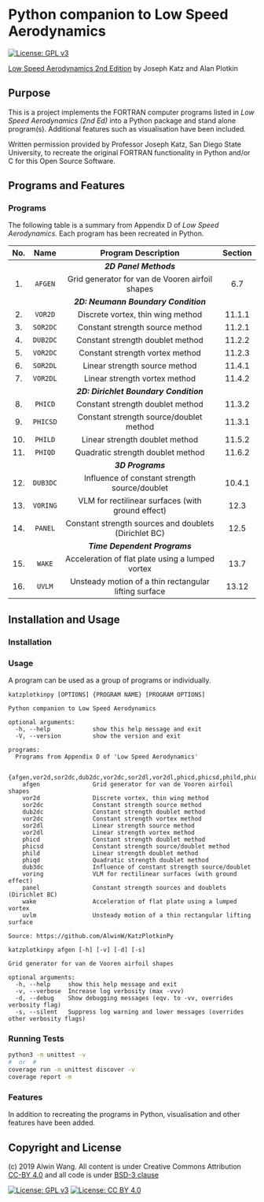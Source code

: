 # Python companion to Low Speed Aerodynamics

[![License: GPL v3](https://img.shields.io/github/tag-pre/AlwinW/KatzPlotkinPy.svg?style=popout-square&label=Release&color=informational)](https://www.gnu.org/licenses/gpl-3.0)

[Low Speed Aerodynamics 2nd Edition](https://www.amazon.com/Low-Speed-Aerodynamics-Second-Cambridge-Aerospace/dp/0521665523) by Joseph Katz and Alan Plotkin

## Purpose

This is a project implements the FORTRAN computer programs listed in *Low Speed Aerodynamics (2nd Ed)* into a Python package and stand alone program(s). Additional features such as visualisation have been included.

Written permission provided by Professor Joseph Katz, San Diego State University, to recreate the original FORTRAN functionality in Python and/or C for this Open Source Software.

## Programs and Features

### Programs

The following table is a summary from Appendix D of *Low Speed Aerodynamics*. Each program has been recreated in Python.

|  No.  |   Name   |                  Program Description                  | Section |
| :---: | :------: | :---------------------------------------------------: | :-----: |
|       |          |                **_2D Panel Methods_**                 |         |
|  1.   | `AFGEN`  |    Grid generator for van de Vooren airfoil shapes    |   6.7   |
|       |          |         **_2D: Neumann Boundary Condition_**          |         |
|  2.   | `VOR2D`  |           Discrete vortex, thin wing method           | 11.1.1  |
|  3.   | `SOR2DC` |            Constant strength source method            | 11.2.1  |
|  4.   | `DUB2DC` |           Constant strength doublet method            | 11.2.2  |
|  5.   | `VOR2DC` |            Constant strength vortex method            | 11.2.3  |
|  6.   | `SOR2DL` |             Linear strength source method             | 11.4.1  |
|  7.   | `VOR2DL` |             Linear strength vortex method             | 11.4.2  |
|       |          |        **_2D: Dirichlet Boundary Condition_**         |         |
|  8.   | `PHICD`  |           Constant strength doublet method            | 11.3.2  |
|  9.   | `PHICSD` |        Constant strength source/doublet method        | 11.3.1  |
|  10.  | `PHILD`  |            Linear strength doublet method             | 11.5.2  |
|  11.  | `PHIQD`  |           Quadratic strength doublet method           | 11.6.2  |
|       |          |                   **_3D Programs_**                   |         |
|  12.  | `DUB3DC` |     Influence of constant strength source/doublet     | 10.4.1  |
|  13.  | `VORING` |   VLM for rectilinear surfaces (with ground effect)   |  12.3   |
|  14.  | `PANEL`  | Constant strength sources and doublets (Dirichlet BC) |  12.5   |
|       |          |             **_Time Dependent Programs_**             |         |
|  15.  |  `WAKE`  |   Acceleration of flat plate using a lumped vortex    |  13.7   |
|  16.  |  `UVLM`  | Unsteady motion of a thin rectangular lifting surface |  13.12  |

## Installation and Usage

### Installation

### Usage

A program can be used as a group of programs or individually.

```plaintext
katzplotkinpy [OPTIONS] {PROGRAM NAME} [PROGRAM OPTIONS]

Python companion to Low Speed Aerodynamics

optional arguments:
  -h, --help            show this help message and exit
  -V, --version         show the version and exit

programs:
  Programs from Appendix D of 'Low Speed Aerodynamics'

  {afgen,vor2d,sor2dc,dub2dc,vor2dc,sor2dl,vor2dl,phicd,phicsd,phild,phiqd,dub3dc,voring,panel,wake,uvlm}
    afgen               Grid generator for van de Vooren airfoil shapes
    vor2d               Discrete vortex, thin wing method
    sor2dc              Constant strength source method
    dub2dc              Constant strength doublet method
    vor2dc              Constant strength vortex method
    sor2dl              Linear strength source method
    vor2dl              Linear strength vortex method
    phicd               Constant strength doublet method
    phicsd              Constant strength source/doublet method
    phild               Linear strength doublet method
    phiqd               Quadratic strength doublet method
    dub3dc              Influence of constant strength source/doublet
    voring              VLM for rectilinear surfaces (with ground effect)
    panel               Constant strength sources and doublets (Dirichlet BC)
    wake                Acceleration of flat plate using a lumped vortex
    uvlm                Unsteady motion of a thin rectangular lifting surface

Source: https://github.com/AlwinW/KatzPlotkinPy
```

```plaintext
katzplotkinpy afgen [-h] [-v] [-d] [-s]

Grid generator for van de Vooren airfoil shapes

optional arguments:
  -h, --help     show this help message and exit
  -v, --verbose  Increase log verbosity (max -vvv)
  -d, --debug    Show debugging messages (eqv. to -vv, overrides verbosity flag)
  -s, --silent   Suppress log warning and lower messages (overrides other verbosity flags)
```

### Running Tests

```sh
python3 -m unittest -v
#  or  #
coverage run -m unittest discover -v
coverage report -m
```

### Features

In addition to recreating the programs in Python, visualisation and other features have been added.

## Copyright and License

(c) 2019 Alwin Wang. All content is under Creative Commons Attribution [CC-BY 4.0](https://creativecommons.org/licenses/by/4.0/legalcode.txt) and all code is under [BSD-3 clause](LICENSE)

[![License: GPL v3](https://img.shields.io/badge/License-GPLv3-blue.svg?style=popout-square)](https://www.gnu.org/licenses/gpl-3.0)
[![License: CC BY 4.0](https://img.shields.io/badge/License-CC%20BY%204.0-lightgrey.svg?style=popout-square)](https://creativecommons.org/licenses/by/4.0/)